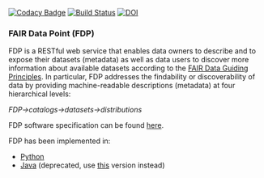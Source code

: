 [![Codacy Badge](https://api.codacy.com/project/badge/Grade/ee39bdf985364b22b8d6d6a5f7f6d42b)](https://app.codacy.com/manual/c.martinez/FAIRDataPoint?utm_source=github.com&utm_medium=referral&utm_content=c-martinez/FAIRDataPoint&utm_campaign=Badge_Grade_Dashboard)
[![Build Status](https://travis-ci.org/NLeSC/ODEX-FAIRDataPoint.svg?branch=master)](https://travis-ci.org/NLeSC/ODEX-FAIRDataPoint)
[![DOI](https://zenodo.org/badge/37470907.svg)](https://zenodo.org/badge/latestdoi/37470907)

### FAIR Data Point (FDP)

FDP is a RESTful web service that enables data owners to describe and to expose their datasets (metadata) as well as data users to discover more information about available datasets according to the [FAIR Data Guiding Principles](http://www.force11.org/group/fairgroup/fairprinciples). In particular, FDP addresses the findability or discoverability of data by providing machine-readable descriptions (metadata) at four hierarchical levels:

*FDP->catalogs->datasets->distributions*

FDP software specification can be found [here](https://dtl-fair.atlassian.net/wiki/spaces/FDP/pages/6127622/FAIR+Data+Point+Software+Specification).

FDP has been implemented in:
* [Python](https://github.com/NLeSC/ODEX-FAIRDataPoint/tree/master/fdp-api/python)
* [Java](https://github.com/NLeSC/ODEX-FAIRDataPoint/tree/master/fdp-api/java) (deprecated, use [this](https://github.com/DTL-FAIRData/FAIRDataPoint) version instead)

